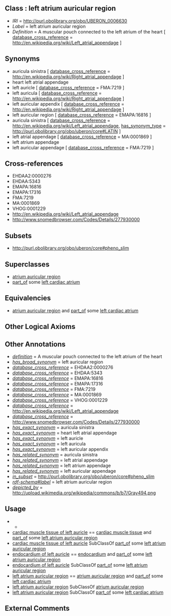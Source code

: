 
## Class : left atrium auricular region

 * *IRI* = http://purl.obolibrary.org/obo/UBERON_0006630
 * *Label* = left atrium auricular region
 * *Definition* = A muscular pouch connected to the left atrium of the heart [ [database_cross_reference](../../ef/oboInOwl#hasDbXref.md) = http://en.wikipedia.org/wiki/Left_atrial_appendage ]

## Synonyms

 * auricula sinistra [ [database_cross_reference](../../ef/oboInOwl#hasDbXref.md) = http://en.wikipedia.org/wiki/Right_atrial_appendage ]
 * heart left atrial appendage
 * left auricle [ [database_cross_reference](../../ef/oboInOwl#hasDbXref.md) = FMA:7219 ]
 * left auricula [ [database_cross_reference](../../ef/oboInOwl#hasDbXref.md) = http://en.wikipedia.org/wiki/Right_atrial_appendage ]
 * left auricular appendix [ [database_cross_reference](../../ef/oboInOwl#hasDbXref.md) = http://en.wikipedia.org/wiki/Right_atrial_appendage ]
 * left auricular region [ [database_cross_reference](../../ef/oboInOwl#hasDbXref.md) = EMAPA:16816 ]
 * auricula sinistra [ [database_cross_reference](../../ef/oboInOwl#hasDbXref.md) = http://en.wikipedia.org/wiki/Left_atrial_appendage, [has_synonym_type](../../pe/oboInOwl#hasSynonymType.md) = http://purl.obolibrary.org/obo/uberon/core#LATIN ]
 * left atrial appendage [ [database_cross_reference](../../ef/oboInOwl#hasDbXref.md) = MA:0001869 ]
 * left atrium appendage
 * left auricular appendage [ [database_cross_reference](../../ef/oboInOwl#hasDbXref.md) = FMA:7219 ]

## Cross-references

 * EHDAA2:0000276
 * EHDAA:5343
 * EMAPA:16816
 * EMAPA:17316
 * FMA:7219
 * MA:0001869
 * VHOG:0001229
 * http://en.wikipedia.org/wiki/Left_atrial_appendage
 * http://www.snomedbrowser.com/Codes/Details/277930000

## Subsets

 * http://purl.obolibrary.org/obo/uberon/core#pheno_slim

## Superclasses

 * [atrium auricular region](../../UBERON/18/UBERON_0006618.md)
 * [part_of](../../BFO/50/BFO_0000050.md) some [left cardiac atrium](../../UBERON/79/UBERON_0002079.md)

## Equivalencies

 * [atrium auricular region](../../UBERON/18/UBERON_0006618.md) and [part_of](../../BFO/50/BFO_0000050.md) some [left cardiac atrium](../../UBERON/79/UBERON_0002079.md)

## Other Logical Axioms


## Other Annotations

 * *[definition](../../IAO/15/IAO_0000115.md)* = A muscular pouch connected to the left atrium of the heart
 * *[has_broad_synonym](../../ym/oboInOwl#hasBroadSynonym.md)* = left auricular region
 * *[database_cross_reference](../../ef/oboInOwl#hasDbXref.md)* = EHDAA2:0000276
 * *[database_cross_reference](../../ef/oboInOwl#hasDbXref.md)* = EHDAA:5343
 * *[database_cross_reference](../../ef/oboInOwl#hasDbXref.md)* = EMAPA:16816
 * *[database_cross_reference](../../ef/oboInOwl#hasDbXref.md)* = EMAPA:17316
 * *[database_cross_reference](../../ef/oboInOwl#hasDbXref.md)* = FMA:7219
 * *[database_cross_reference](../../ef/oboInOwl#hasDbXref.md)* = MA:0001869
 * *[database_cross_reference](../../ef/oboInOwl#hasDbXref.md)* = VHOG:0001229
 * *[database_cross_reference](../../ef/oboInOwl#hasDbXref.md)* = http://en.wikipedia.org/wiki/Left_atrial_appendage
 * *[database_cross_reference](../../ef/oboInOwl#hasDbXref.md)* = http://www.snomedbrowser.com/Codes/Details/277930000
 * *[has_exact_synonym](../../ym/oboInOwl#hasExactSynonym.md)* = auricula sinistra
 * *[has_exact_synonym](../../ym/oboInOwl#hasExactSynonym.md)* = heart left atrial appendage
 * *[has_exact_synonym](../../ym/oboInOwl#hasExactSynonym.md)* = left auricle
 * *[has_exact_synonym](../../ym/oboInOwl#hasExactSynonym.md)* = left auricula
 * *[has_exact_synonym](../../ym/oboInOwl#hasExactSynonym.md)* = left auricular appendix
 * *[has_related_synonym](../../ym/oboInOwl#hasRelatedSynonym.md)* = auricula sinistra
 * *[has_related_synonym](../../ym/oboInOwl#hasRelatedSynonym.md)* = left atrial appendage
 * *[has_related_synonym](../../ym/oboInOwl#hasRelatedSynonym.md)* = left atrium appendage
 * *[has_related_synonym](../../ym/oboInOwl#hasRelatedSynonym.md)* = left auricular appendage
 * *[in_subset](../../et/oboInOwl#inSubset.md)* = http://purl.obolibrary.org/obo/uberon/core#pheno_slim
 * *[rdf-schema#label](../../el/rdf-schema#label.md)* = left atrium auricular region
 * *[depicted_by](../../depicted/by/depicted_by.md)* = http://upload.wikimedia.org/wikipedia/commons/b/b7/Gray494.png

## Usage

 * -
 * [cardiac muscle tissue of left auricle](../../UBERON/80/UBERON_0009780.md) == [cardiac muscle tissue](../../UBERON/33/UBERON_0001133.md) and [part_of](../../BFO/50/BFO_0000050.md) some [left atrium auricular region](../../UBERON/30/UBERON_0006630.md)
 * [cardiac muscle tissue of left auricle](../../UBERON/80/UBERON_0009780.md) SubClassOf [part_of](../../BFO/50/BFO_0000050.md) some [left atrium auricular region](../../UBERON/30/UBERON_0006630.md)
 * [endocardium of left auricle](../../UBERON/06/UBERON_0011006.md) == [endocardium](../../UBERON/65/UBERON_0002165.md) and [part_of](../../BFO/50/BFO_0000050.md) some [left atrium auricular region](../../UBERON/30/UBERON_0006630.md)
 * [endocardium of left auricle](../../UBERON/06/UBERON_0011006.md) SubClassOf [part_of](../../BFO/50/BFO_0000050.md) some [left atrium auricular region](../../UBERON/30/UBERON_0006630.md)
 * [left atrium auricular region](../../UBERON/30/UBERON_0006630.md) == [atrium auricular region](../../UBERON/18/UBERON_0006618.md) and [part_of](../../BFO/50/BFO_0000050.md) some [left cardiac atrium](../../UBERON/79/UBERON_0002079.md)
 * [left atrium auricular region](../../UBERON/30/UBERON_0006630.md) SubClassOf [atrium auricular region](../../UBERON/18/UBERON_0006618.md)
 * [left atrium auricular region](../../UBERON/30/UBERON_0006630.md) SubClassOf [part_of](../../BFO/50/BFO_0000050.md) some [left cardiac atrium](../../UBERON/79/UBERON_0002079.md)

## External Comments

